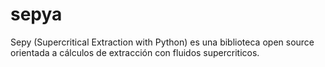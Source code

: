 # sepya
Sepy (Supercritical Extraction with Python) es una biblioteca open source orientada a cálculos de extracción con fluidos supercriticos.
